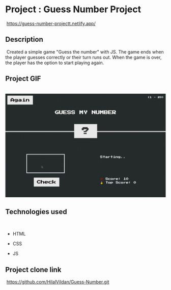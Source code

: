 # Project : Guess Number Project
​
https://guess-number-projectt.netlify.app/

## Description
​
Created a simple game "Guess the number" with JS. The game ends when the player guesses correctly or their turn runs out. When the game is over, the player has the option to start playing again.
​
## Project GIF
​
![proje image](/MTVideo.gif)

## Technologies used
​
- HTML
​
- CSS

- JS


## Project clone link
​
https://github.com/HilalVildan/Guess-Number.git